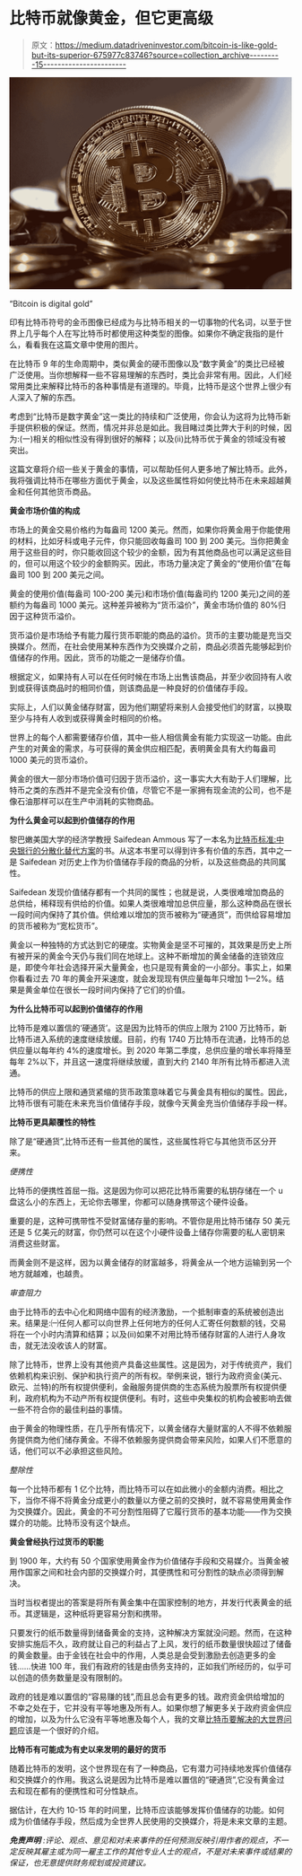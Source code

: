 # 比特币就像黄金，但它更高级

> 原文：<https://medium.datadriveninvestor.com/bitcoin-is-like-gold-but-its-superior-675977c83746?source=collection_archive---------15----------------------->

![](img/82c0bafe5f7efad442e102800d02f620.png)

“Bitcoin is digital gold”

印有比特币符号的金币图像已经成为与比特币相关的一切事物的代名词，以至于世界上几乎每个人在写比特币时都使用这种类型的图像。如果你不确定我指的是什么，看看我在这篇文章中使用的图片。

在比特币 9 年的生命周期中，类似黄金的硬币图像以及“数字黄金”的类比已经被广泛使用。当你想解释一些不容易理解的东西时，类比会非常有用。因此，人们经常用类比来解释比特币的各种事情是有道理的。毕竟，比特币是这个世界上很少有人深入了解的东西。

考虑到“比特币是数字黄金”这一类比的持续和广泛使用，你会认为这将为比特币新手提供积极的保证。然而，情况并非总是如此。我目睹过类比弊大于利的时候，因为:(一)相关的相似性没有得到很好的解释；以及(ii)比特币优于黄金的领域没有被突出。

这篇文章将介绍一些关于黄金的事情，可以帮助任何人更多地了解比特币。此外，我将强调比特币在哪些方面优于黄金，以及这些属性将如何使比特币在未来超越黄金和任何其他货币商品。

**黄金市场价值的构成**

市场上的黄金交易价格约为每盎司 1200 美元。然而，如果你将黄金用于你能使用的材料，比如牙科或电子元件，你只能回收每盎司 100 到 200 美元。当你把黄金用于这些目的时，你只能收回这个较少的金额，因为有其他商品也可以满足这些目的，但可以用这个较少的金额购买。因此，市场力量决定了黄金的“使用价值”在每盎司 100 到 200 美元之间。

黄金的使用价值(每盎司 100-200 美元)和市场价值(每盎司约 1200 美元)之间的差额约为每盎司 1000 美元。这种差异被称为“货币溢价”，黄金市场价值的 80%归因于这种货币溢价。

货币溢价是市场给予有能力履行货币职能的商品的溢价。货币的主要功能是充当交换媒介。然而，在社会使用某种东西作为交换媒介之前，商品必须首先能够起到价值储存的作用。因此，货币的功能之一是储存价值。

根据定义，如果持有人可以在任何时候在市场上出售该商品，并至少收回持有人收到或获得该商品时的相同价值，则该商品是一种良好的价值储存手段。

实际上，人们以黄金储存财富，因为他们期望将来别人会接受他们的财富，以换取至少与持有人收到或获得黄金时相同的价格。

世界上的每个人都需要储存价值，其中一些人相信黄金有能力实现这一功能。由此产生的对黄金的需求，与可获得的黄金供应相匹配，表明黄金具有大约每盎司 1000 美元的货币溢价。

黄金的很大一部分市场价值可归因于货币溢价，这一事实大大有助于人们理解，比特币之类的东西并不是完全没有价值，尽管它不是一家拥有现金流的公司，也不是像石油那样可以在生产中消耗的实物商品。

**为什么黄金可以起到价值储存的作用**

黎巴嫩美国大学的经济学教授 Saifedean Ammous 写了一本名为[比特币标准:中央银行的分散化替代方案](https://www.amazon.com/Bitcoin-Standard-Decentralized-Alternative-Central/dp/1119473861)的书。从这本书里可以得到许多有价值的东西，其中之一是 Saifedean 对历史上作为价值储存手段的商品的分析，以及这些商品的共同属性。

Saifedean 发现价值储存都有一个共同的属性；也就是说，人类很难增加商品的总供给，稀释现有供给的价值。如果人类很难增加总供应量，那么这种商品在很长一段时间内保持了其价值。供给难以增加的货币被称为“硬通货”，而供给容易增加的货币被称为“宽松货币”。

黄金以一种独特的方式达到它的硬度。实物黄金是坚不可摧的，其效果是历史上所有被开采的黄金今天仍与我们同在地球上。这种不断增加的黄金储备的连锁效应是，即使今年社会选择开采大量黄金，也只是现有黄金的一小部分。事实上，如果你看看过去 70 年的黄金开采速度，就会发现现有供应量每年只增加 1—2%。结果是黄金单位在很长一段时间内保持了它们的价值。

**为什么比特币可以起到价值储存的作用**

比特币是难以置信的‘硬通货’。这是因为比特币的供应上限为 2100 万比特币，新比特币进入系统的速度继续放缓。目前，约有 1740 万比特币在流通，比特币的总供应量以每年约 4%的速度增长。到 2020 年第二季度，总供应量的增长率将降至每年 2%以下，并且这一速度将继续放缓，直到大约 2140 年所有比特币都进入流通。

比特币的供应上限和通货紧缩的货币政策意味着它与黄金具有相似的属性。因此，比特币很有可能在未来充当价值储存手段，就像今天黄金充当价值储存手段一样。

**比特币更具颠覆性的特性**

除了是“硬通货”,比特币还有一些其他的属性，这些属性将它与其他货币区分开来。

*便携性*

比特币的便携性首屈一指。这是因为你可以把花比特币需要的私钥存储在一个 u 盘这么小的东西上，无论你去哪里，你都可以随身携带这个硬件设备。

重要的是，这种可携带性不受财富储存量的影响。不管你是用比特币储存 50 美元还是 5 亿美元的财富，你仍然可以在这个小硬件设备上储存你需要的私人密钥来消费这些财富。

而黄金则不是这样，因为以黄金储存的财富越多，将黄金从一个地方运输到另一个地方就越难，也越贵。

*审查阻力*

由于比特币的去中心化和网络中固有的经济激励，一个抵制审查的系统被创造出来。结果是:㈠任何人都可以向世界上任何地方的任何人汇寄任何数额的钱，交易将在一个小时内清算和结算；以及(ii)如果不对用比特币储存财富的人进行人身攻击，就无法没收该人的财富。

除了比特币，世界上没有其他资产具备这些属性。这是因为，对于传统资产，我们依赖机构来识别、保护和执行资产的所有权。举例来说，银行为政府资金(美元、欧元、兰特)的所有权提供便利，金融服务提供商的生态系统为股票所有权提供便利，政府机构为不动产所有权提供便利。有时，这些中央集权的机构会被影响去做一些不符合你的最佳利益的事情。

由于黄金的物理性质，在几乎所有情况下，以黄金储存大量财富的人不得不依赖服务提供商为他们储存黄金。不得不依赖服务提供商会带来风险，如果人们不愿意的话，他们可以不必承担这些风险。

*整除性*

每一个比特币都有 1 亿个比特，而比特币可以在如此微小的金额内消费。相比之下，当你不得不将黄金分成更小的数量以方便之前的交换时，就不容易使用黄金作为交换媒介。因此，黄金的不可分割性阻碍了它履行货币的基本功能——作为交换媒介的功能。比特币没有这个缺点。

**黄金曾经执行过货币的职能**

到 1900 年，大约有 50 个国家使用黄金作为价值储存手段和交易媒介。当黄金被用作国家之间和社会内部的交换媒介时，其便携性和可分割性的缺点必须得到解决。

当时当权者提出的答案是将所有黄金集中在国家控制的地方，并发行代表黄金的纸币。其逻辑是，这种纸将更容易分割和携带。

只要发行的纸币数量得到储备黄金的支持，这种解决方案就没问题。然而，在这种安排实施后不久，政府就让自己的利益占了上风，发行的纸币数量很快超过了储备的黄金数量。由于金钱在社会中的作用，人类总是会受到激励去创造更多的金钱……快进 100 年，我们有政府的钱是由债务支持的，正如我们所经历的，似乎可以创造的债务数量是没有限制的。

政府的钱是难以置信的“容易赚的钱”,而且总会有更多的钱。政府资金供给增加的不幸之处在于，它并没有平等地惠及所有人。如果你想了解更多关于政府资金供应的增加，以及为什么它没有平等地惠及每个人，我的文章[比特币要解决的大世界问题](https://medium.com/@grantralph18/the-big-world-problem-for-bitcoin-to-solve-c09ca8108486)应该是一个很好的介绍。

**比特币有可能成为有史以来发明的最好的货币**

随着比特币的发明，这个世界现在有了一种商品，它有潜力可持续地发挥价值储存和交换媒介的作用。我这么说是因为比特币是难以置信的“硬通货”,它没有黄金过去和现在都有的便携性和可分性缺点。

据估计，在大约 10-15 年的时间里，比特币应该能够发挥价值储存的功能。如何成为价值储存手段，然后成为全世界人民使用的交换媒介，将是未来文章的主题。

***免责声明*** *:评论、观点、意见和对未来事件的任何预测反映引用作者的观点，不一定反映其雇主或为同一雇主工作的其他专业人士的观点，不是对未来事件或结果的保证，也无意提供财务规划或投资建议。*